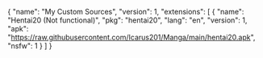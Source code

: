 {
  "name": "My Custom Sources",
  "version": 1,
  "extensions": [
    {
      "name": "Hentai20 (Not functional)",
      "pkg": "hentai20",
      "lang": "en",
      "version": 1,
      "apk": "https://raw.githubusercontent.com/Icarus201/Manga/main/hentai20.apk",
      "nsfw": 1
    }
  ]
}
